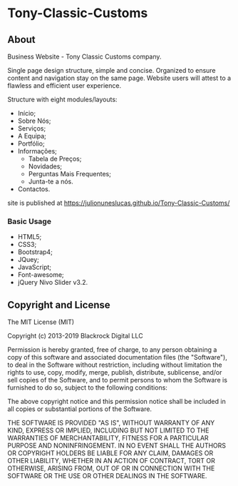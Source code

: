 # Tony-Classic-Customs

## About

Business Website - Tony Classic Customs company.

Single page design structure, simple and concise. Organized to ensure content and navigation stay on the same page. 
Website users will attest to a flawless and efficient user experience.

Structure with eight modules/layouts:

- Início;
- Sobre Nós;
- Serviços;
- A Equipa;
- Portfólio;
- Informações;
  - Tabela de Preços;
  - Novidades;
  - Perguntas Mais Frequentes;
  - Junta-te a nós.
- Contactos.

site is published at  https://julionuneslucas.github.io/Tony-Classic-Customs/

### Basic Usage

- HTML5; 
- CSS3; 
- Bootstrap4; 
- JQuey; 
- JavaScript;
- Font-awesome;
- jQuery Nivo Slider v3.2.


## Copyright and License

The MIT License (MIT)

Copyright (c) 2013-2019 Blackrock Digital LLC

Permission is hereby granted, free of charge, to any person obtaining a copy of this software and associated documentation files (the "Software"), to deal in the Software without restriction, including without limitation the rights to use, copy, modify, merge, publish, distribute, sublicense, and/or sell copies of the Software, and to permit persons to whom the Software is furnished to do so, subject to the following conditions:

The above copyright notice and this permission notice shall be included in all copies or substantial portions of the Software.

THE SOFTWARE IS PROVIDED "AS IS", WITHOUT WARRANTY OF ANY KIND, EXPRESS OR IMPLIED, INCLUDING BUT NOT LIMITED TO THE WARRANTIES OF MERCHANTABILITY, FITNESS FOR A PARTICULAR PURPOSE AND NONINFRINGEMENT. IN NO EVENT SHALL THE AUTHORS OR COPYRIGHT HOLDERS BE LIABLE FOR ANY CLAIM, DAMAGES OR OTHER LIABILITY, WHETHER IN AN ACTION OF CONTRACT, TORT OR OTHERWISE, ARISING FROM, OUT OF OR IN CONNECTION WITH THE SOFTWARE OR THE USE OR OTHER DEALINGS IN THE SOFTWARE.
